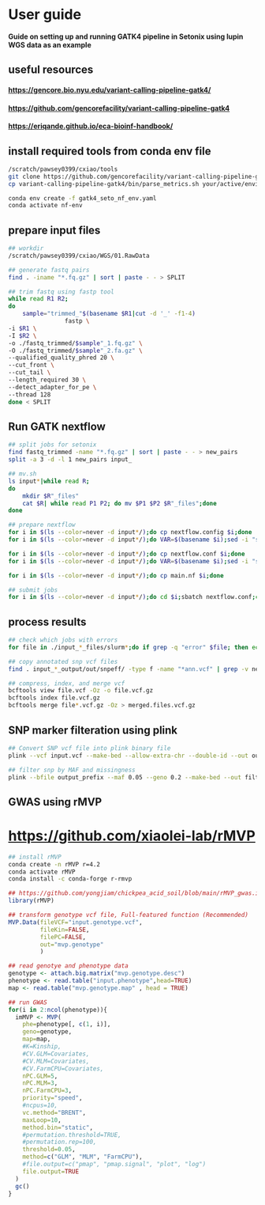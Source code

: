# User guide
**Guide on setting up and running GATK4 pipeline in Setonix using lupin WGS data as an example**
## useful resources
#### https://gencore.bio.nyu.edu/variant-calling-pipeline-gatk4/
#### https://github.com/gencorefacility/variant-calling-pipeline-gatk4
#### https://eriqande.github.io/eca-bioinf-handbook/

## install required tools from conda env file
```bash
/scratch/pawsey0399/cxiao/tools
git clone https://github.com/gencorefacility/variant-calling-pipeline-gatk4
cp variant-calling-pipeline-gatk4/bin/parse_metrics.sh your/active/environment/path/

conda env create -f gatk4_seto_nf_env.yaml
conda activate nf-env
```
## prepare input files
```bash
## workdir
/scratch/pawsey0399/cxiao/WGS/01.RawData

## generate fastq pairs
find . -iname "*.fq.gz" | sort | paste - - > SPLIT

## trim fastq using fastp tool
while read R1 R2;
do
	sample="trimmed_"$(basename $R1|cut -d '_' -f1-4)
                fastp \
-i $R1 \
-I $R2 \
-o ./fastq_trimmed/$sample"_1.fq.gz" \
-O ./fastq_trimmed/$sample"_2.fa.gz" \
--qualified_quality_phred 20 \
--cut_front \
--cut_tail \
--length_required 30 \
--detect_adapter_for_pe \
--thread 128
done < SPLIT
```
## Run GATK nextflow
```bash
## split jobs for setonix
find fastq_trimmed -name "*.fq.gz" | sort | paste - - > new_pairs
split -a 3 -d -l 1 new_pairs input_

## mv.sh
ls input*|while read R;
do
	mkdir $R"_files"
	cat $R| while read P1 P2; do mv $P1 $P2 $R"_files";done
done

## prepare nextflow
for i in $(ls --color=never -d input*/);do cp nextflow.config $i;done
for i in $(ls --color=never -d input*/);do VAR=$(basename $i);sed -i "s/IN_DIR/$VAR/" $i"nextflow.config";done

for i in $(ls --color=never -d input*/);do cp nextflow.conf $i;done
for i in $(ls --color=never -d input*/);do VAR=$(basename $i);sed -i "s/INPUT/$VAR/" $i"nextflow.conf";done

for i in $(ls --color=never -d input*/);do cp main.nf $i;done

## submit jobs
for i in $(ls --color=never -d input*/);do cd $i;sbatch nextflow.conf;cd -;done
```
## process results
```bash
## check which jobs with errors
for file in ./input_*_files/slurm*;do if grep -q "error" $file; then echo $file" contains error";fi;done > TMP

## copy annotated snp vcf files
find . input_*_output/out/snpeff/ -type f -name "*ann.vcf" | grep -v nextflow_work_dir | while read R;do cp $R /scratch/pawsey0399/yjia/skylar/GATK_output2;done

## compress, index, and merge vcf
bcftools view file.vcf -Oz -o file.vcf.gz
bcftools index file.vcf.gz
bcftools merge file*.vcf.gz -Oz > merged.files.vcf.gz
```

## SNP marker filteration using plink
```bash
## Convert SNP vcf file into plink binary file
plink --vcf input.vcf --make-bed --allow-extra-chr --double-id --out output_prefix

## filter snp by MAF and missingness
plink --bfile output_prefix --maf 0.05 --geno 0.2 --make-bed --out filtered_output_prefix
```
## GWAS using rMVP
# https://github.com/xiaolei-lab/rMVP
```bash
## install rMVP
conda create -n rMVP r=4.2
conda activate rMVP
conda install -c conda-forge r-rmvp
```
```R
## https://github.com/yongjiam/chickpea_acid_soil/blob/main/rMVP_gwas.ipynb
library(rMVP)

## transform genotype vcf file, Full-featured function (Recommended)
MVP.Data(fileVCF="input.genotype.vcf",
         fileKin=FALSE,
         filePC=FALSE,
         out="mvp.genotype"
         )

## read genotye and phenotype data
genotype <- attach.big.matrix("mvp.genotype.desc")
phenotype <- read.table("input.phenotype",head=TRUE)
map <- read.table("mvp.genotype.map" , head = TRUE)

## run GWAS
for(i in 2:ncol(phenotype)){
  imMVP <- MVP(
    phe=phenotype[, c(1, i)],
    geno=genotype,
    map=map,
    #K=Kinship,
    #CV.GLM=Covariates,
    #CV.MLM=Covariates,
    #CV.FarmCPU=Covariates,
    nPC.GLM=5,
    nPC.MLM=3,
    nPC.FarmCPU=3,
    priority="speed",
    #ncpus=10,
    vc.method="BRENT",
    maxLoop=10,
    method.bin="static",
    #permutation.threshold=TRUE,
    #permutation.rep=100,
    threshold=0.05,
    method=c("GLM", "MLM", "FarmCPU"),
    #file.output=c("pmap", "pmap.signal", "plot", "log")
    file.output=TRUE
  )
  gc()
}
```

